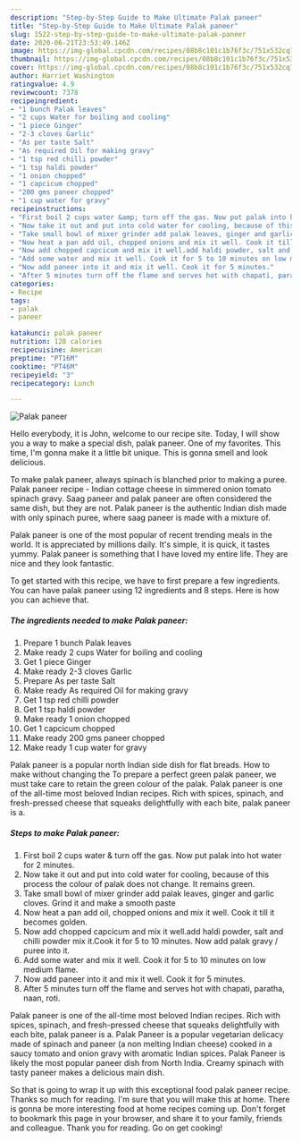 ```yaml
---
description: "Step-by-Step Guide to Make Ultimate Palak paneer"
title: "Step-by-Step Guide to Make Ultimate Palak paneer"
slug: 1522-step-by-step-guide-to-make-ultimate-palak-paneer
date: 2020-06-21T23:53:49.146Z
image: https://img-global.cpcdn.com/recipes/08b8c101c1b76f3c/751x532cq70/palak-paneer-recipe-main-photo.jpg
thumbnail: https://img-global.cpcdn.com/recipes/08b8c101c1b76f3c/751x532cq70/palak-paneer-recipe-main-photo.jpg
cover: https://img-global.cpcdn.com/recipes/08b8c101c1b76f3c/751x532cq70/palak-paneer-recipe-main-photo.jpg
author: Harriet Washington
ratingvalue: 4.9
reviewcount: 7378
recipeingredient:
- "1 bunch Palak leaves"
- "2 cups Water for boiling and cooling"
- "1 piece Ginger"
- "2-3 cloves Garlic"
- "As per taste Salt"
- "As required Oil for making gravy"
- "1 tsp red chilli powder"
- "1 tsp haldi powder"
- "1 onion chopped"
- "1 capcicum chopped"
- "200 gms paneer chopped"
- "1 cup water for gravy"
recipeinstructions:
- "First boil 2 cups water &amp; turn off the gas. Now put palak into hot water for 2 minutes."
- "Now take it out and put into cold water for cooling, because of this process the colour of palak does not change. It remains green."
- "Take small bowl of mixer grinder add palak leaves, ginger and garlic cloves. Grind it and make a smooth paste"
- "Now heat a pan add oil, chopped onions and mix it well. Cook it till it becomes golden."
- "Now add chopped capcicum and mix it well.add haldi powder, salt and chilli powder mix it.Cook it for 5 to 10 minutes. Now add palak gravy / puree into it."
- "Add some water and mix it well. Cook it for 5 to 10 minutes on low medium flame."
- "Now add paneer into it and mix it well. Cook it for 5 minutes."
- "After 5 minutes turn off the flame and serves hot with chapati, paratha, naan, roti."
categories:
- Recipe
tags:
- palak
- paneer

katakunci: palak paneer 
nutrition: 128 calories
recipecuisine: American
preptime: "PT16M"
cooktime: "PT46M"
recipeyield: "3"
recipecategory: Lunch

---
```



![Palak paneer](https://img-global.cpcdn.com/recipes/08b8c101c1b76f3c/751x532cq70/palak-paneer-recipe-main-photo.jpg)

Hello everybody, it is John, welcome to our recipe site. Today, I will show you a way to make a special dish, palak paneer. One of my favorites. This time, I'm gonna make it a little bit unique. This is gonna smell and look delicious.

To make palak paneer, always spinach is blanched prior to making a puree. Palak paneer recipe - Indian cottage cheese in simmered onion tomato spinach gravy. Saag paneer and palak paneer are often considered the same dish, but they are not. Palak paneer is the authentic Indian dish made with only spinach puree, where saag paneer is made with a mixture of.

Palak paneer is one of the most popular of recent trending meals in the world. It is appreciated by millions daily. It's simple, it is quick, it tastes yummy. Palak paneer is something that I have loved my entire life. They are nice and they look fantastic.


To get started with this recipe, we have to first prepare a few ingredients. You can have palak paneer using 12 ingredients and 8 steps. Here is how you can achieve that.

<!--inarticleads1-->

##### The ingredients needed to make Palak paneer:

1. Prepare 1 bunch Palak leaves
1. Make ready 2 cups Water for boiling and cooling
1. Get 1 piece Ginger
1. Make ready 2-3 cloves Garlic
1. Prepare As per taste Salt
1. Make ready As required Oil for making gravy
1. Get 1 tsp red chilli powder
1. Get 1 tsp haldi powder
1. Make ready 1 onion chopped
1. Get 1 capcicum chopped
1. Make ready 200 gms paneer chopped
1. Make ready 1 cup water for gravy


Palak paneer is a popular north Indian side dish for flat breads. How to make without changing the To prepare a perfect green palak paneer, we must take care to retain the green colour of the palak. Palak paneer is one of the all-time most beloved Indian recipes. Rich with spices, spinach, and fresh-pressed cheese that squeaks delightfully with each bite, palak paneer is a. 

<!--inarticleads2-->

##### Steps to make Palak paneer:

1. First boil 2 cups water &amp; turn off the gas. Now put palak into hot water for 2 minutes.
1. Now take it out and put into cold water for cooling, because of this process the colour of palak does not change. It remains green.
1. Take small bowl of mixer grinder add palak leaves, ginger and garlic cloves. Grind it and make a smooth paste
1. Now heat a pan add oil, chopped onions and mix it well. Cook it till it becomes golden.
1. Now add chopped capcicum and mix it well.add haldi powder, salt and chilli powder mix it.Cook it for 5 to 10 minutes. Now add palak gravy / puree into it.
1. Add some water and mix it well. Cook it for 5 to 10 minutes on low medium flame.
1. Now add paneer into it and mix it well. Cook it for 5 minutes.
1. After 5 minutes turn off the flame and serves hot with chapati, paratha, naan, roti.


Palak paneer is one of the all-time most beloved Indian recipes. Rich with spices, spinach, and fresh-pressed cheese that squeaks delightfully with each bite, palak paneer is a. Palak Paneer is a popular vegetarian delicacy made of spinach and paneer (a non melting Indian cheese) cooked in a saucy tomato and onion gravy with aromatic Indian spices. Palak Paneer is likely the most popular paneer dish from North India. Creamy spinach with tasty paneer makes a delicious main dish. 

So that is going to wrap it up with this exceptional food palak paneer recipe. Thanks so much for reading. I'm sure that you will make this at home. There is gonna be more interesting food at home recipes coming up. Don't forget to bookmark this page in your browser, and share it to your family, friends and colleague. Thank you for reading. Go on get cooking!
